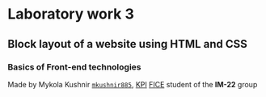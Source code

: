 # Laboratory work 3

## Block layout of a website using HTML and CSS

### Basics of Front-end technologies

Made by Mykola Kushnir <code>[mkushnir885](https://github.com/mkushnir885)</code>, [KPI](https://kpi.ua) [FICE](https://fiot.kpi.ua) student of the **IM-22** group
